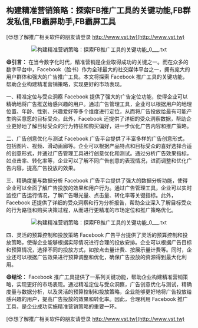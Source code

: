 ## **构建精准营销策略：探索FB推广工具的关键功能,FB群发私信,FB霸屏助手,FB霸屏工具**

[😍想了解推广相关软件的朋友请登录 http://www.vst.tw](http://www.vst.tw)

 <center><img src="https://vst.tw/MP4/tuiguang/png/4.png" alt="构建精准营销策略：探索FB推广工具的关键功能_0___.txt"></center>

**😄引言：**
在当今数字化时代，精准营销是企业取得成功的关键之一。而在众多的数字平台中，Facebook（脸书）作为全球最大的社交媒体平台之一，拥有庞大的用户群体和强大的广告推广工具。本文将探索 Facebook 推广工具的关键功能，帮助企业构建精准营销策略，实现更好的市场表现。

一、精准定位与受众洞察
Facebook 提供了强大的广告定位功能，使得企业可以精确地将广告推送给感兴趣的用户。通过广告管理工具，企业可以根据用户的地理位置、年龄、性别、兴趣爱好等多个维度进行定位，从而将广告投放给最有可能产生购买意愿的目标受众。此外，Facebook 还提供了详细的受众洞察数据，帮助企业更好地了解目标受众的行为特征和购买偏好，进一步优化广告内容和推广策略。

二、广告创意优化与测试
Facebook 广告平台提供了丰富多样的广告创意形式，包括图片、视频、滑动画廊等。企业可以根据产品特点和目标受众的喜好选择合适的创意形式，并通过广告管理工具进行创意优化和测试。通过分析广告效果指标，如点击率、转化率等，企业可以了解不同广告创意的表现情况，进而调整和优化广告内容，提高广告投放的效果。

三、精确度量与数据分析
Facebook 广告平台提供了强大的数据分析功能，使得企业可以全面了解广告投放的效果和用户行为。通过广告管理工具，企业可以实时监控广告运行情况，了解广告曝光量、点击量、转化率等关键指标。此外，Facebook 还提供了详细的受众洞察和行为分析报告，帮助企业深入了解目标受众的行为路径和购买决策过程，从而进行更精准的市场定位和推广策略优化。

 <center><img src="https://vst.tw/MP4/tuiguang/png/8.png" alt="构建精准营销策略：探索FB推广工具的关键功能_0___.txt"></center>

四、灵活的预算控制和投放策略
Facebook 广告平台提供了灵活的预算控制和投放策略，使得企业能够根据实际情况进行合理的投放安排。企业可以根据广告目标和预算情况，选择不同的投放方式，如按点击量计费、按展示量计费等。同时，企业还可以根据广告效果进行预算调整和优化，确保广告投放的资源得到最大化利用。

**😄结论：**
Facebook 推广工具提供了一系列关键功能，帮助企业构建精准营销策略，实现更好的市场表现。通过精准定位与受众洞察，广告创意优化与测试，精确度量与数据分析，以及灵活的预算控制和投放策略，企业能够更好地将广告投放给感兴趣的用户，提高广告投放的效果和转化率。因此，合理利用 Facebook 推广工具，是企业成功实施精准营销策略的重要一环。

[😍想了解推广相关软件的朋友请登录 http://www.vst.tw](http://www.vst.tw)



